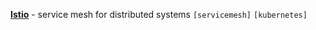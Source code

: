 [**Istio**](https://istio.io/docs/concepts/what-is-istio/) - service mesh for distributed systems `[servicemesh]` `[kubernetes]`